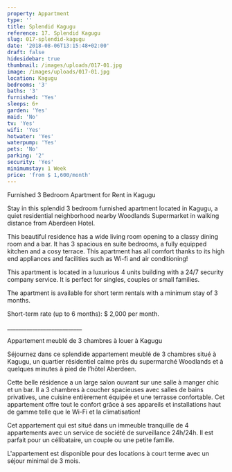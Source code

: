 ```yaml
---
property: Appartment
type: ''
title: Splendid Kagugu
reference: 17. Splendid Kagugu
slug: 017-splendid-kagugu
date: '2018-08-06T13:15:48+02:00'
draft: false
hidesidebar: true
thumbnail: /images/uploads/017-01.jpg
image: /images/uploads/017-01.jpg
location: Kagugu
bedrooms: '3'
baths: '3'
furnished: 'Yes'
sleeps: 6+
garden: 'Yes'
maid: 'No'
tv: 'Yes'
wifi: 'Yes'
hotwater: 'Yes'
waterpump: 'Yes'
pets: 'No'
parking: '2'
security: 'Yes'
minimumstay: 1 Week
price: 'from $ 1,600/month'
---
```

Furnished 3 Bedroom Apartment for Rent in Kagugu

Stay in this splendid 3 bedroom furnished apartment located in Kagugu, a quiet residential neighborhood nearby Woodlands Supermarket in walking distance from Aberdeen Hotel. 

This beautiful residence has a wide living room opening to a classy dining room and a bar. It has 3 spacious en suite bedrooms, a fully equipped kitchen and a cosy terrace. This apartment has all comfort thanks to its high end appliances and facilities such as Wi-fi and air conditioning!

This apartment is located in a luxurious 4 units building with a 24/7 security company service. It is perfect for singles, couples or small families. 

The apartment is available for short term rentals with a minimum stay of 3 months. 

Short-term rate (up to 6 months): $ 2,000 per month.          

\_\_\_\_\_\_\_\_\_\_\_\_\_\_\_\_\_\_\_\_\_\_\_\_\_\__

Appartement meublé de 3 chambres à louer à Kagugu

Séjournez dans ce splendide appartement meublé de 3 chambres situé à Kagugu, un quartier résidentiel calme près du supermarché Woodlands et à quelques minutes à pied de l’hôtel Aberdeen. 

Cette belle résidence a un large salon ouvrant sur une salle à manger chic et un bar. Il a 3 chambres à coucher spacieuses avec salles de bains privatives, une cuisine entièrement équipée et une terrasse confortable. Cet appartement offre tout le confort grâce à ses appareils et installations haut de gamme telle que le Wi-Fi et la climatisation! 

Cet appartement qui est situé dans un immeuble tranquille de 4 appartements avec un service de société de surveillance 24h/24h. Il est parfait pour un célibataire, un couple ou une petite famille.

L'appartement est disponible pour des locations à court terme avec un séjour minimal de 3 mois.
